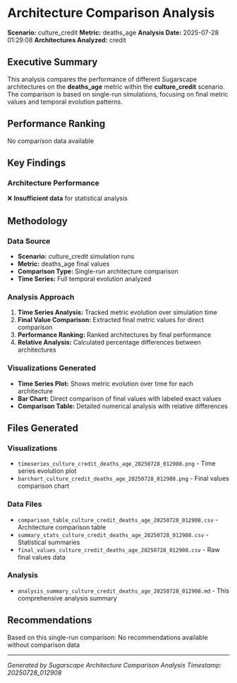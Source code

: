 # Architecture Comparison Analysis

**Scenario:** culture_credit
**Metric:** deaths_age
**Analysis Date:** 2025-07-28 01:29:08
**Architectures Analyzed:** credit

## Executive Summary

This analysis compares the performance of different Sugarscape architectures on the **deaths_age** metric within the **culture_credit** scenario. The comparison is based on single-run simulations, focusing on final metric values and temporal evolution patterns.

## Performance Ranking
No comparison data available

## Key Findings

### Architecture Performance
❌ **Insufficient data** for statistical analysis

## Methodology

### Data Source
- **Scenario:** culture_credit simulation runs
- **Metric:** deaths_age final values
- **Comparison Type:** Single-run architecture comparison
- **Time Series:** Full temporal evolution analyzed

### Analysis Approach
1. **Time Series Analysis:** Tracked metric evolution over simulation time
2. **Final Value Comparison:** Extracted final metric values for direct comparison
3. **Performance Ranking:** Ranked architectures by final performance
4. **Relative Analysis:** Calculated percentage differences between architectures

### Visualizations Generated
- **Time Series Plot:** Shows metric evolution over time for each architecture
- **Bar Chart:** Direct comparison of final values with labeled exact values
- **Comparison Table:** Detailed numerical analysis with relative differences

## Files Generated

### Visualizations
- `timeseries_culture_credit_deaths_age_20250728_012908.png` - Time series evolution plot
- `barchart_culture_credit_deaths_age_20250728_012908.png` - Final values comparison chart

### Data Files
- `comparison_table_culture_credit_deaths_age_20250728_012908.csv` - Architecture comparison table
- `summary_stats_culture_credit_deaths_age_20250728_012908.csv` - Statistical summaries
- `final_values_culture_credit_deaths_age_20250728_012908.csv` - Raw final values data

### Analysis
- `analysis_summary_culture_credit_deaths_age_20250728_012908.md` - This comprehensive analysis summary

## Recommendations

Based on this single-run comparison:
No recommendations available without comparison data

---
*Generated by Sugarscape Architecture Comparison Analysis*
*Timestamp: 20250728_012908*
